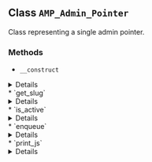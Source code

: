 ## Class `AMP_Admin_Pointer`

Class representing a single admin pointer.

### Methods
* `__construct`

<details>

```php
public __construct( $slug, array $args )
```

Constructor.


</details>
* `get_slug`

<details>

```php
public get_slug()
```

Gets the pointer slug.


</details>
* `is_active`

<details>

```php
public is_active( $hook_suffix )
```

Checks whether the pointer is active.

This method executes the active callback and looks at whether the pointer has been dismissed in order to determine whether the pointer should be active or not.


</details>
* `enqueue`

<details>

```php
public enqueue()
```

Enqueues the script for the pointer.


</details>
* `print_js`

<details>

```php
private print_js()
```

Prints the script for the pointer inline.

Requires the &#039;wp-pointer&#039; script to be loaded.


</details>
